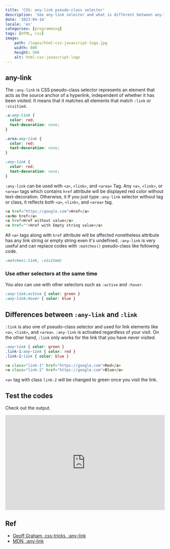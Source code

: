 ```yaml
---
title: 'CSS: any-link pseudo-class selector'
description: 'See any-link selector and what is different between any-link and link selector'
date: '2023-04-14'
locale: 'en'
categories: [programming]
tags: [HTML, css]
image:
    path: /logos/html-css-javascript-logo.jpg
    width: 800
    height: 500
    alt: html-css-javascript-logo
---
```

## any-link
The `:any-link` is CSS pseudo-class selector represents an element that acts as the source anchor of a hyperlink, independent of whether it has been visited.
It means that it matches all elements that match `:link` or `:visitied`.
```css
.a:any-link {
  color: red;
  text-decoration: none;
}

.area:any-link {
  color: red;
  text-decoration: none;
}

:any-link {
  color: red;
  text-decoration: none;
}
```
`:any-link` can be used with `<a>`, `<link>`, and `<area>` Tag.
Any `<a>`, `<link>`, or `<area>` tags which contains `href` attribute will be displayed red color without text-decoration. 
Otherwise, it 
If you just type `:any-link` selector without tag or class, it reflects both `<a>`, `<link>`, and `<area>` tag.

```html
<a href="https://google.com">Href</a>
<a>No href</a>
<a href>Href without value</a>
<a href="">Href with Empty string value</a>
```
All `<a>` tags along with `href` attribute will be affected nonetheless attribute has any link string or empty string even it's undefined.
`:any-link` is very useful and can replace codes with `:matches()` pseudo-class like following code.
```css
:matches(:link, :visited)
```

### Use other selectors at the same time
You also can use with other selectors such as `:active` and `:hover`.
```css
:any-link:active { color: green }
:any-link:hover { color: blue }
```

## Differences between `:any-link` and `:link`
`:link` is also one of pseudo-class selector and used for link elements like `<a>`, `<link>`, and `<area>`.
`:any-link` is activated regardless of your visit. On the other hand, `:link` only works for the link that you have never visited.
```css
:any-link { color: green }
.link-1:any-link { color: red }
.link-2:link { color: blue }
```
```html
<a class="link-1" href="https://google.com">Red</a>
<a class="link-2" href="https://google.com">Blue</a>
```
`<a>` tag with class `link-2` will be changed to green once you visit the link.

## Test the codes
Check out the output.
<iframe height="300" style="width: 100%;" scrolling="no" title="Untitled" src="https://codepen.io/kkan0615/embed/MWPyeJx?default-tab=html%2Cresult" frameborder="no" loading="lazy" allowtransparency="true" allowfullscreen="true">
  See the Pen <a href="https://codepen.io/kkan0615/pen/MWPyeJx">
  Untitled</a> by Youngjin Kwak (<a href="https://codepen.io/kkan0615">@kkan0615</a>)
  on <a href="https://codepen.io">CodePen</a>.
</iframe>

## Ref
- [Geoff Graham, css-tricks, :any-link](https://css-tricks.com/almanac/selectors/a/any-link/)
- [MDN, :any-link](https://developer.mozilla.org/en-US/docs/Web/CSS/:any-link)
